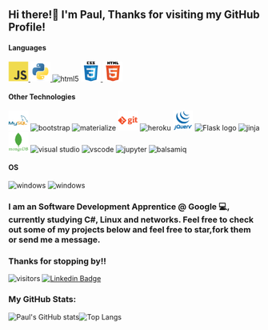 ## Hi there!:wave: I'm Paul, Thanks for visiting my GitHub Profile! 

#### Languages 
<a href="https://developer.mozilla.org/en-US/docs/Web/JavaScript" target="_blank"> <img src="https://raw.githubusercontent.com/devicons/devicon/master/icons/javascript/javascript-original.svg" alt="javascript" width="40" height="40"/> </a> <a href="https://www.python.org" target="_blank"> <img src="https://raw.githubusercontent.com/devicons/devicon/master/icons/python/python-original.svg" alt="python" width="40" height="40"/> </a> <a><img src="https://raw.githubusercontent.com/Sayan3990/devicon/2ae2a900d2f041da66e950e4d48052658d850630/icons/csharp/csharp-line.svg" alt="html5" width="40" height="40"/> </a><a href="https://www.w3schools.com/css/" target="_blank"> <img src="https://raw.githubusercontent.com/devicons/devicon/master/icons/css3/css3-original-wordmark.svg" alt="css3" width="40" height="40"/> </a> 
<a href="https://www.w3.org/html/" target="_blank"> <img src="https://raw.githubusercontent.com/devicons/devicon/master/icons/html5/html5-original-wordmark.svg" alt="html5" width="40" height="40"/> </a>

#### Other Technologies 
<p><img src="https://raw.githubusercontent.com/devicons/devicon/master/icons/mysql/mysql-original-wordmark.svg" alt="mysql" width="40" height="40"/>
<img src="https://icongr.am/devicon/bootstrap-plain-wordmark.svg?size=128&color=922fb6" alt="bootstrap" width="40" height="40"/>
<img src="https://seeklogo.com/images/M/materialize-logo-0FCAD8A6F8-seeklogo.com.png" alt="materialize" width="40" height="40"/>
<img src="https://github.com/devicons/devicon/blob/master/icons/git/git-plain-wordmark.svg" alt="Git logo" width="40px" height="40px" />
<img src="https://icongr.am/devicon/heroku-plain-wordmark.svg?size=128&color=98a9a7" alt="heroku" width="40" height="40"/>
<img src="https://github.com/devicons/devicon/blob/master/icons/jquery/jquery-plain-wordmark.svg" alt="jQuery logo" width="40px" height="40px" />
<img src="https://icongr.am/simple/flask.svg?size=128&color=ada9a9&colored=false" alt="Flask logo" width="40px" height="40px" />
<img src="https://icongr.am/simple/jinja.svg?size=128&color=ada9a9&colored=false" alt="jinja" width="40" height="40"/>
<img src="https://github.com/devicons/devicon/blob/master/icons/mongodb/mongodb-plain-wordmark.svg" alt="MongoDB logo" width="40px" height="40px" />
<img src="https://raw.githubusercontent.com/Sayan3990/devicon/2ae2a900d2f041da66e950e4d48052658d850630/icons/visualstudio/visualstudio-plain-wordmark.svg" alt="visual studio" width="40px" height="40px" />
<img src="https://raw.githubusercontent.com/Sayan3990/devicon/2ae2a900d2f041da66e950e4d48052658d850630/icons/vscode/vscode-original-wordmark.svg" alt="vscode" width="40" height="40"/>
<img src="https://raw.githubusercontent.com/Sayan3990/devicon/2ae2a900d2f041da66e950e4d48052658d850630/icons/jupyter/jupyter-original-wordmark.svg" alt="jupyter" width="40" height="40"/>
<img src="https://e1.pngegg.com/pngimages/451/111/png-clipart-clay-os-6-a-macos-icon-balsamiq-mockups-smiley-logo-icon.png" alt="balsamiq" width="40" height="40"/></p>

#### OS
<p><img src="https://www.logo.wine/a/logo/Windows_7/Windows_7-Logo.wine.svg" alt="windows" width="40" height="40"/>
<img src="https://raw.githubusercontent.com/Sayan3990/devicon/2ae2a900d2f041da66e950e4d48052658d850630/icons/linux/linux-original.svg" alt="windows" width="40" height="40"/>
 
</p>

 
### I am an Software Development Apprentice @ Google :computer:, currently studying C#, Linux and networks. Feel free to check out some of my projects below and feel free to star,fork them or send me a message. 

### Thanks for stopping by!! 
![visitors](https://visitor-badge.laobi.icu/badge?page_id=paulvmking.paulvmking) [![Linkedin Badge](https://img.shields.io/badge/-LinkedIn-0e76a8?style=flat-square&logo=Linkedin&logoColor=white)](https://www.linkedin.com/in/paul-king-615786163/)
### My GitHub Stats:  

![Paul's GitHub stats](https://github-readme-stats.vercel.app/api?username=paulvmking&theme=gruvbox)![Top Langs](https://github-readme-stats.vercel.app/api/top-langs/?username=paulvmking&layout=compact&langs_count=8&theme=gruvbox)



